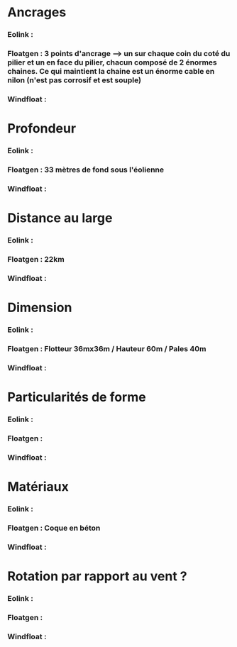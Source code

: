 # Ancrages

### Eolink :
### Floatgen : 3 points d'ancrage --> un sur chaque coin du coté du pilier et un en face du pilier, chacun composé de 2 énormes chaines. Ce qui maintient la chaine est un énorme cable en nilon (n'est pas corrosif et est souple)
### Windfloat :

# Profondeur

### Eolink :
### Floatgen : 33 mètres de fond sous l'éolienne
### Windfloat :

# Distance au large

### Eolink :
### Floatgen : 22km
### Windfloat :

# Dimension

### Eolink :
### Floatgen : Flotteur 36mx36m / Hauteur 60m / Pales 40m
### Windfloat :

# Particularités de forme

### Eolink :
### Floatgen :
### Windfloat :

# Matériaux

### Eolink :
### Floatgen : Coque en béton
### Windfloat :

# Rotation par rapport au vent ?

### Eolink :
### Floatgen :
### Windfloat :
